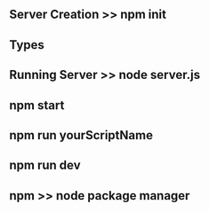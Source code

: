 ## Server Creation >> npm init

## Types

## Running Server >> node server.js

## npm start

## npm run yourScriptName

## npm run dev

## npm >> node package manager
